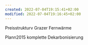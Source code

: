 ```yaml
---
created: 2022-07-04T19:15:41+02:00
modified: 2022-07-04T19:16:45+02:00
---
```


Preisstrukturv Grazer Fernwärme

Plann2015 komplette Dekarbonisierung
